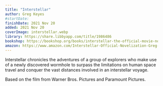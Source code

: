 ```yaml
---
title: "Interstellar"
author: Greg Keyes
#startDate:
finishDate: 2021 Nov 20
added: 2021 Nov 20
coverImage: interstellar.webp
library: https://share.libbyapp.com/title/1986486
bookshop: https://bookshop.org/books/interstellar-the-official-movie-novelization/9781783293698
amazon: https://www.amazon.com/Interstellar-Official-Novelization-Greg-Keyes/dp/1783293691/
---
```


Interstellar chronicles the adventures of a group of explorers who make use of a newly discovered wormhole to surpass the limitations on human space travel and conquer the vast distances involved in an interstellar voyage.

Based on the film from Warner Bros. Pictures and Paramount Pictures.  
